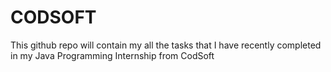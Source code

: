 # CODSOFT
This github repo will contain my all the tasks that I have recently completed in my Java Programming Internship from CodSoft
